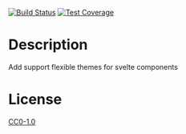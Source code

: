 <!-- Markdown Docs: -->
<!-- https://guides.github.com/features/mastering-markdown/#GitHub-flavored-markdown -->
<!-- https://daringfireball.net/projects/markdown/basics -->
<!-- https://daringfireball.net/projects/markdown/syntax -->

<!-- [![NPM Version][npm-image]][npm-url] -->
<!-- [![NPM Downloads][downloads-image]][downloads-url] -->
<!-- [![Node.js Version][node-version-image]][node-version-url] -->
[![Build Status][travis-image]][travis-url]
[![Test Coverage][coveralls-image]][coveralls-url]

# Description

Add support flexible themes for svelte components

# License

[CC0-1.0](LICENSE)

[npm-image]: https://img.shields.io/npm/v/svelte-themes-preprocess.svg
[npm-url]: https://npmjs.org/package/svelte-themes-preprocess
[node-version-image]: https://img.shields.io/node/v/svelte-themes-preprocess.svg
[node-version-url]: https://nodejs.org/en/download/
[travis-image]: https://travis-ci.org/NikolayMakhonin/svelte-themes-preprocess.svg
[travis-url]: https://travis-ci.org/NikolayMakhonin/svelte-themes-preprocess
[coveralls-image]: https://coveralls.io/repos/github/NikolayMakhonin/svelte-themes-preprocess/badge.svg
[coveralls-url]: https://coveralls.io/github/NikolayMakhonin/svelte-themes-preprocess
[downloads-image]: https://img.shields.io/npm/dm/svelte-themes-preprocess.svg
[downloads-url]: https://npmjs.org/package/svelte-themes-preprocess
[npm-url]: https://npmjs.org/package/svelte-themes-preprocess
